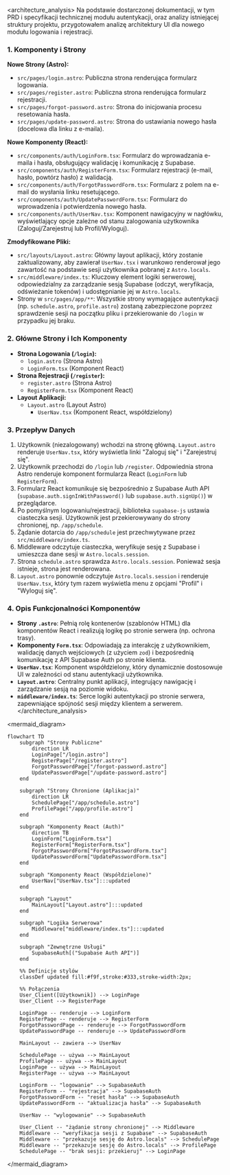 <architecture_analysis>
Na podstawie dostarczonej dokumentacji, w tym PRD i specyfikacji technicznej modułu autentykacji, oraz analizy istniejącej struktury projektu, przygotowałem analizę architektury UI dla nowego modułu logowania i rejestracji.

### 1. Komponenty i Strony

**Nowe Strony (Astro):**
- `src/pages/login.astro`: Publiczna strona renderująca formularz logowania.
- `src/pages/register.astro`: Publiczna strona renderująca formularz rejestracji.
- `src/pages/forgot-password.astro`: Strona do inicjowania procesu resetowania hasła.
- `src/pages/update-password.astro`: Strona do ustawiania nowego hasła (docelowa dla linku z e-maila).

**Nowe Komponenty (React):**
- `src/components/auth/LoginForm.tsx`: Formularz do wprowadzania e-maila i hasła, obsługujący walidację i komunikację z Supabase.
- `src/components/auth/RegisterForm.tsx`: Formularz rejestracji (e-mail, hasło, powtórz hasło) z walidacją.
- `src/components/auth/ForgotPasswordForm.tsx`: Formularz z polem na e-mail do wysłania linku resetującego.
- `src/components/auth/UpdatePasswordForm.tsx`: Formularz do wprowadzenia i potwierdzenia nowego hasła.
- `src/components/auth/UserNav.tsx`: Komponent nawigacyjny w nagłówku, wyświetlający opcje zależne od stanu zalogowania użytkownika (Zaloguj/Zarejestruj lub Profil/Wyloguj).

**Zmodyfikowane Pliki:**
- `src/layouts/Layout.astro`: Główny layout aplikacji, który zostanie zaktualizowany, aby zawierał `UserNav.tsx` i warunkowo renderował jego zawartość na podstawie sesji użytkownika pobranej z `Astro.locals`.
- `src/middleware/index.ts`: Kluczowy element logiki serwerowej, odpowiedzialny za zarządzanie sesją Supabase (odczyt, weryfikacja, odświeżanie tokenów) i udostępnianie jej w `Astro.locals`.
- Strony w `src/pages/app/**`: Wszystkie strony wymagające autentykacji (np. `schedule.astro`, `profile.astro`) zostaną zabezpieczone poprzez sprawdzenie sesji na początku pliku i przekierowanie do `/login` w przypadku jej braku.

### 2. Główne Strony i Ich Komponenty
- **Strona Logowania (`/login`):**
    - `login.astro` (Strona Astro)
    - `LoginForm.tsx` (Komponent React)
- **Strona Rejestracji (`/register`):**
    - `register.astro` (Strona Astro)
    - `RegisterForm.tsx` (Komponent React)
- **Layout Aplikacji:**
    - `Layout.astro` (Layout Astro)
        - `UserNav.tsx` (Komponent React, współdzielony)

### 3. Przepływ Danych
1.  Użytkownik (niezalogowany) wchodzi na stronę główną. `Layout.astro` renderuje `UserNav.tsx`, który wyświetla linki "Zaloguj się" i "Zarejestruj się".
2.  Użytkownik przechodzi do `/login` lub `/register`. Odpowiednia strona Astro renderuje komponent formularza React (`LoginForm` lub `RegisterForm`).
3.  Formularz React komunikuje się bezpośrednio z Supabase Auth API (`supabase.auth.signInWithPassword()` lub `supabase.auth.signUp()`) w przeglądarce.
4.  Po pomyślnym logowaniu/rejestracji, biblioteka `supabase-js` ustawia ciasteczka sesji. Użytkownik jest przekierowywany do strony chronionej, np. `/app/schedule`.
5.  Żądanie dotarcia do `/app/schedule` jest przechwytywane przez `src/middleware/index.ts`.
6.  Middleware odczytuje ciasteczka, weryfikuje sesję z Supabase i umieszcza dane sesji w `Astro.locals.session`.
7.  Strona `schedule.astro` sprawdza `Astro.locals.session`. Ponieważ sesja istnieje, strona jest renderowana.
8.  `Layout.astro` ponownie odczytuje `Astro.locals.session` i renderuje `UserNav.tsx`, który tym razem wyświetla menu z opcjami "Profil" i "Wyloguj się".

### 4. Opis Funkcjonalności Komponentów
- **Strony `.astro`**: Pełnią rolę kontenerów (szablonów HTML) dla komponentów React i realizują logikę po stronie serwera (np. ochrona trasy).
- **Komponenty `Form.tsx`**: Odpowiadają za interakcję z użytkownikiem, walidację danych wejściowych (z użyciem `zod`) i bezpośrednią komunikację z API Supabase Auth po stronie klienta.
- **`UserNav.tsx`**: Komponent współdzielony, który dynamicznie dostosowuje UI w zależności od stanu autentykacji użytkownika.
- **`Layout.astro`**: Centralny punkt aplikacji, integrujący nawigację i zarządzanie sesją na poziomie widoku.
- **`middleware/index.ts`**: Serce logiki autentykacji po stronie serwera, zapewniające spójność sesji między klientem a serwerem.
</architecture_analysis>

<mermaid_diagram>
```mermaid
flowchart TD
    subgraph "Strony Publiczne"
        direction LR
        LoginPage["/login.astro"]
        RegisterPage["/register.astro"]
        ForgotPasswordPage["/forgot-password.astro"]
        UpdatePasswordPage["/update-password.astro"]
    end

    subgraph "Strony Chronione (Aplikacja)"
        direction LR
        SchedulePage["/app/schedule.astro"]
        ProfilePage["/app/profile.astro"]
    end

    subgraph "Komponenty React (Auth)"
        direction TB
        LoginForm["LoginForm.tsx"]
        RegisterForm["RegisterForm.tsx"]
        ForgotPasswordForm["ForgotPasswordForm.tsx"]
        UpdatePasswordForm["UpdatePasswordForm.tsx"]
    end
    
    subgraph "Komponenty React (Współdzielone)"
        UserNav["UserNav.tsx"]:::updated
    end

    subgraph "Layout"
        MainLayout["Layout.astro"]:::updated
    end
    
    subgraph "Logika Serwerowa"
        Middleware["middleware/index.ts"]:::updated
    end

    subgraph "Zewnętrzne Usługi"
        SupabaseAuth[("Supabase Auth API")]
    end

    %% Definicje stylów
    classDef updated fill:#f9f,stroke:#333,stroke-width:2px;

    %% Połączenia
    User_Client([Użytkownik]) --> LoginPage
    User_Client --> RegisterPage

    LoginPage -- renderuje --> LoginForm
    RegisterPage -- renderuje --> RegisterForm
    ForgotPasswordPage -- renderuje --> ForgotPasswordForm
    UpdatePasswordPage -- renderuje --> UpdatePasswordForm

    MainLayout -- zawiera --> UserNav
    
    SchedulePage -- używa --> MainLayout
    ProfilePage -- używa --> MainLayout
    LoginPage -- używa --> MainLayout
    RegisterPage -- używa --> MainLayout
    
    LoginForm -- "logowanie" --> SupabaseAuth
    RegisterForm -- "rejestracja" --> SupabaseAuth
    ForgotPasswordForm -- "reset hasła" --> SupabaseAuth
    UpdatePasswordForm -- "aktualizacja hasła" --> SupabaseAuth
    
    UserNav -- "wylogowanie" --> SupabaseAuth

    User_Client -- "żądanie strony chronionej" --> Middleware
    Middleware -- "weryfikacja sesji z Supabase" --> SupabaseAuth
    Middleware -- "przekazuje sesję do Astro.locals" --> SchedulePage
    Middleware -- "przekazuje sesję do Astro.locals" --> ProfilePage
    SchedulePage -- "brak sesji: przekieruj" --> LoginPage
```
</mermaid_diagram>
